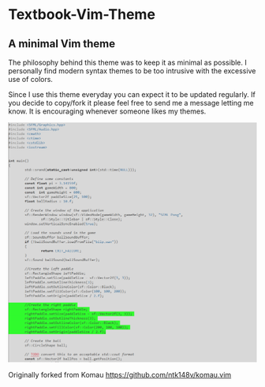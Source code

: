 # Textbook-Vim-Theme
## A minimal Vim theme

The philosophy behind this theme was to keep it as minimal as possible. 
I personally find modern syntax themes to be too intrusive with the excessive use of colors. 

Since I use this theme everyday you can expect it to be updated regularly. If you decide to copy/fork it please feel free to send me a message letting me know. It is encouraging whenever someone likes my themes.

![C++ Pong Vim theme demo](https://raw.githubusercontent.com/in-just/Textbook-Vim-Theme/master/screenz/TextBoook%20Theme.PNG)

Originally forked from Komau https://github.com/ntk148v/komau.vim
